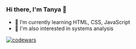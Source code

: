 ### Hi there, I'm Tanya 👋
- 🌱 I’m currently learning HTML, CSS, JavaScript
- 🔭 I'm also interested in systems analysis

<!--
**tyulari/tyulari** is a ✨ _special_ ✨ repository because its `README.md` (this file) appears on your GitHub profile.

Here are some ideas to get you started:

- 🔭 I’m currently working on ...
- 🌱 I’m currently learning ...
- 👯 I’m looking to collaborate on ...
- 🤔 I’m looking for help with ...
- 💬 Ask me about ...
- 📫 How to reach me: ...
- 😄 Pronouns: ...
- ⚡ Fun fact: ...
-->
[![codewars](https://www.codewars.com/users/TLary/badges/small)](https://www.codewars.com/users/TLary) 
